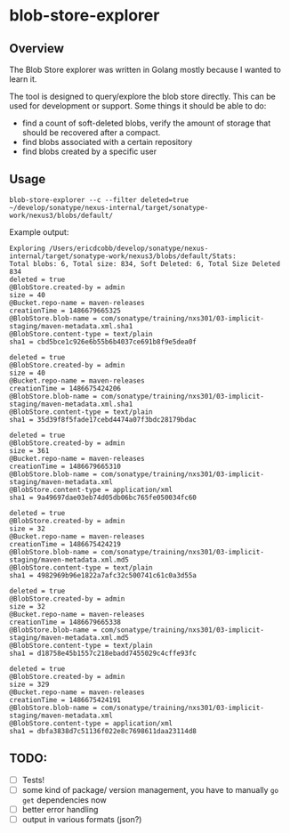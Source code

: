# blob-store-explorer

## Overview

The Blob Store explorer was written in Golang mostly because I wanted to learn it.

The tool is designed to query/explore the blob store directly. This can be used for development or support. Some things it should be able to do:

* find a count of soft-deleted blobs, verify the amount of storage that should be recovered after a compact.
* find blobs associated with a certain repository
* find blobs created by a specific user


## Usage

```
blob-store-explorer --c --filter deleted=true  ~/develop/sonatype/nexus-internal/target/sonatype-work/nexus3/blobs/default/
```

Example output:

```
Exploring /Users/ericdcobb/develop/sonatype/nexus-internal/target/sonatype-work/nexus3/blobs/default/Stats:
Total blobs: 6, Total size: 834, Soft Deleted: 6, Total Size Deleted 834
deleted = true
@BlobStore.created-by = admin
size = 40
@Bucket.repo-name = maven-releases
creationTime = 1486679665325
@BlobStore.blob-name = com/sonatype/training/nxs301/03-implicit-staging/maven-metadata.xml.sha1
@BlobStore.content-type = text/plain
sha1 = cbd5bce1c926e6b55b6b4037ce691b8f9e5dea0f

deleted = true
@BlobStore.created-by = admin
size = 40
@Bucket.repo-name = maven-releases
creationTime = 1486675424206
@BlobStore.blob-name = com/sonatype/training/nxs301/03-implicit-staging/maven-metadata.xml.sha1
@BlobStore.content-type = text/plain
sha1 = 35d39f8f5fade17cebd4474a07f3bdc28179bdac

deleted = true
@BlobStore.created-by = admin
size = 361
@Bucket.repo-name = maven-releases
creationTime = 1486679665310
@BlobStore.blob-name = com/sonatype/training/nxs301/03-implicit-staging/maven-metadata.xml
@BlobStore.content-type = application/xml
sha1 = 9a49697dae03eb74d05db06bc765fe050034fc60

deleted = true
@BlobStore.created-by = admin
size = 32
@Bucket.repo-name = maven-releases
creationTime = 1486675424219
@BlobStore.blob-name = com/sonatype/training/nxs301/03-implicit-staging/maven-metadata.xml.md5
@BlobStore.content-type = text/plain
sha1 = 4982969b96e1822a7afc32c500741c61c0a3d55a

deleted = true
@BlobStore.created-by = admin
size = 32
@Bucket.repo-name = maven-releases
creationTime = 1486679665338
@BlobStore.blob-name = com/sonatype/training/nxs301/03-implicit-staging/maven-metadata.xml.md5
@BlobStore.content-type = text/plain
sha1 = d18758e45b1557c218ebadd7455029c4cffe93fc

deleted = true
@BlobStore.created-by = admin
size = 329
@Bucket.repo-name = maven-releases
creationTime = 1486675424191
@BlobStore.blob-name = com/sonatype/training/nxs301/03-implicit-staging/maven-metadata.xml
@BlobStore.content-type = application/xml
sha1 = dbfa3838d7c51136f022e8c7698611daa23114d8
```

## TODO:

- [ ] Tests!
- [ ] some kind of package/ version management, you have to manually `go get` dependencies now
- [ ] better error handling
- [ ] output in various formats (json?)
